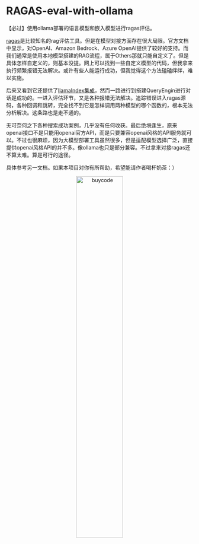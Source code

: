 # RAGAS-eval-with-ollama
【必过】使用ollama部署的语言模型和嵌入模型进行ragas评估。

[ragas](https://github.com/explodinggradients/ragas)是比较知名的rag评估工具。但是在模型对接方面存在很大局限。官方文档中显示，对OpenAI、Amazon Bedrock、Azure OpenAI提供了较好的支持。而我们通常是使用本地模型搭建的RAG流程，属于Others那就只能自定义了。但是具体怎样自定义的，则基本没提。网上可以找到一些自定义模型的代码，但我拿来执行频繁报错无法解决。或许有些人能运行成功，但我觉得这个方法磕磕绊绊，难以实施。

后来又看到它还提供了[llamaIndex集成](https://docs.ragas.io/en/latest/howtos/integrations/_llamaindex/)，然而一路进行到搭建QueryEngin进行对话是成功的。一进入评估环节，又是各种报错无法解决。追踪错误进入ragas源码，各种回调和跳转，完全找不到它是怎样调用两种模型的哪个函数的，根本无法分析解决。这条路也是走不通的。

无可奈何之下各种搜索成功案例，几乎没有任何收获。最后绝境逢生，原来openai接口不是只能用openai官方API，而是只要兼容openai风格的API服务就可以。不过也很麻烦，因为大模型部署工具虽然很多，但是适配模型选择广泛，直接提供openai风格API的并不多。像ollama也只是部分兼容。不过拿来对接ragas还不算太难。算是可行的途径。

具体参考另一文档。如果本项目对你有所帮助，希望能请作者喝杯奶茶：）
<p align="center">
  <img src="https://github.com/yaleimeng/Scrapy_Projects/blob/master/movie/payQR.png" alt="buycode" style="width:50%;">
</p>
